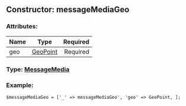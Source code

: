 ## Constructor: messageMediaGeo  

### Attributes:

| Name     |    Type       | Required |
|----------|:-------------:|---------:|
|geo|[GeoPoint](../types/GeoPoint.md) | Required|


### Type: [MessageMedia](../types/MessageMedia.md)

### Example:


```
$messageMediaGeo = ['_' => messageMediaGeo', 'geo' => GeoPoint, ];
```